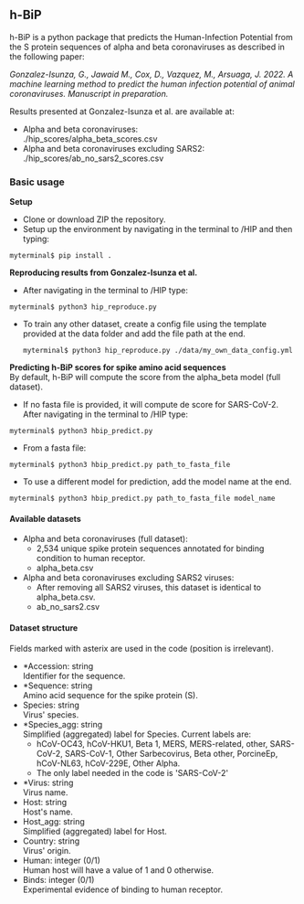 

## h-BiP
h-BiP is a python package that predicts the Human-Infection Potential from the S protein sequences of  alpha and beta coronaviruses as described in the following paper:

*Gonzalez-Isunza, G., Jawaid M., Cox, D., Vazquez, M., Arsuaga, J. 2022. A machine learning method to predict the human infection potential of animal coronaviruses. Manuscript in preparation.*

Results presented at Gonzalez-Isunza et al. are available at: 
+ Alpha and beta coronaviruses:   
 ./hip_scores/alpha_beta_scores.csv
+ Alpha and beta coronaviruses excluding SARS2:   
 ./hip_scores/ab_no_sars2_scores.csv  

### Basic usage
**Setup**
+ Clone or download ZIP the repository.
+ Setup up the environment by navigating in the terminal to /HIP and then typing:   
```
myterminal$ pip install .
```  
**Reproducing results from Gonzalez-Isunza et al.**   
+ After navigating in the terminal to /HIP type:    
```
myterminal$ python3 hip_reproduce.py
``` 
+ To train any other dataset, create a config file using the template provided at the data folder and add the file path at the end.    
  ```
  myterminal$ python3 hip_reproduce.py ./data/my_own_data_config.yml
  ```
**Predicting h-BiP scores for spike amino acid sequences**  
By default, h-BiP will compute the score from the alpha_beta model (full dataset).    
+ If no fasta file is provided, it will compute de score for SARS-CoV-2.
After navigating in the terminal to /HIP type:
```
myterminal$ python3 hbip_predict.py
```  
+ From a fasta file:
```
myterminal$ python3 hbip_predict.py path_to_fasta_file
```
+ To use a different model for prediction, add the model name at the end. 
```
myterminal$ python3 hbip_predict.py path_to_fasta_file model_name
```

#### Available datasets
+ Alpha and beta coronaviruses (full dataset):
    + 2,534 unique spike protein sequences annotated for binding condition to human receptor.
    + alpha_beta.csv  
+ Alpha and beta coronaviruses excluding SARS2 viruses:
    + After removing all SARS2 viruses, this dataset is identical to alpha_beta.csv.
    + ab_no_sars2.csv   
 
#### Dataset structure
Fields marked with asterix are used in the code (position is irrelevant).
+ *Accession: string   
Identifier for the sequence.
+ *Sequence: string   
Amino acid sequence for the spike protein (S).
+ Species: string   
Virus' species.
+ *Species_agg: string   
Simplified (aggregated) label for Species. Current labels are:   
    + hCoV-OC43, hCoV-HKU1, Beta 1, MERS, MERS-related, other, SARS-CoV-2, SARS-CoV-1, Other Sarbecovirus, Beta other, PorcineEp, hCoV-NL63, hCoV-229E, Other Alpha.       
    + The only label needed in the code is 'SARS-CoV-2'   
+ *Virus: string   
Virus name.
+ Host: string   
Host's name.
+ Host_agg: string   
Simplified (aggregated) label for Host.
+ Country: string   
Virus' origin.
+ Human: integer (0/1)  
Human host will have a value of 1 and 0 otherwise.
+ Binds: integer (0/1)  
Experimental evidence of binding to human receptor.




